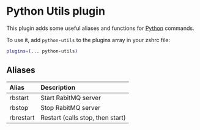 # Python Utils plugin

This plugin adds some useful aliases and functions for [Python](https://www.python.org/) commands.

To use it, add `python-utils` to the plugins array in your zshrc file:

```zsh
plugins=(... python-utils)
```

## Aliases

Alias     | Description
:---------|:--------------------------------------------------------------------
rbstart   | Start RabitMQ server
rbstop    | Stop RabitMQ server
rbrestart | Restart (calls stop, then start)
